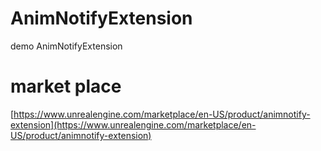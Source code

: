 # AnimNotifyExtension
demo AnimNotifyExtension

# market place

[https://www.unrealengine.com/marketplace/en-US/product/animnotify-extension](https://www.unrealengine.com/marketplace/en-US/product/animnotify-extension)
